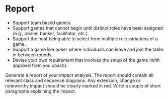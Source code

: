 # Report

- Support team based games.
- Support games that cannot begin until distinct roles have been assigned (e.g., dealer,
banker, facilitator, etc.).
- Support the host being able to select from multiple rule variations of a game.
- Support a game like poker where individuals can leave and join the table in between
rounds.
- Devise your own requirement that involves the setup of the game (with approval from
you coach).

Generate a report of your impact analysis. The report should contain all relevant class and
sequence diagrams. Any extension, change or noteworthy impact should be clearly marked in
red. Write a couple of short paragraphs explaining the impact.